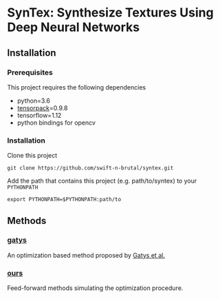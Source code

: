 # SynTex: Synthesize Textures Using Deep Neural Networks

## Installation
### Prerequisites
This project requires the following dependencies
* python=3.6
* [tensorpack](https://github.com/tensorpack/tensorpack)=0.9.8
* tensorflow=1.12
* python bindings for opencv
### Installation
Clone this project 
```
git clone https://github.com/swift-n-brutal/syntex.git
```

Add the path that contains this project (e.g. path/to/syntex) to your `PYTHONPATH`
```
export PYTHONPATH=$PYTHONPATH:path/to
```


## Methods
### [gatys](gatys)
An optimization based method proposed by [Gatys et al.](https://arxiv.org/pdf/1505.07376v3.pdf)
### [ours](ours)
Feed-forward methods simulating the optimization procedure.
